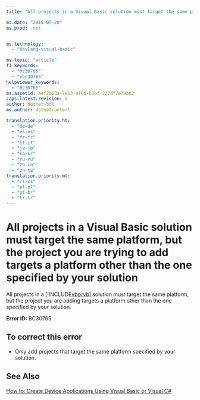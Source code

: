 ```yaml
---
title: "All projects in a Visual Basic solution must target the same platform, but the project you are trying to add targets a platform other than the one specified by your solution"

ms.date: "2015-07-20"
ms.prod: .net


ms.technology: 
  - "devlang-visual-basic"

ms.topic: "article"
f1_keywords: 
  - "bc30765"
  - "vbc30765"
helpviewer_keywords: 
  - "BC30765"
ms.assetid: aef2b63a-7013-4f6d-b3bf-227df7e79b02
caps.latest.revision: 8
author: dotnet-bot
ms.author: dotnetcontent

translation.priority.ht: 
  - "de-de"
  - "es-es"
  - "fr-fr"
  - "it-it"
  - "ja-jp"
  - "ko-kr"
  - "ru-ru"
  - "zh-cn"
  - "zh-tw"
translation.priority.mt: 
  - "cs-cz"
  - "pl-pl"
  - "pt-br"
  - "tr-tr"
---
```

# All projects in a Visual Basic solution must target the same platform, but the project you are trying to add targets a platform other than the one specified by your solution
All projects in a [!INCLUDE[vbprvb](~/includes/vbprvb-md.md)] solution must target the same platform, but the project you are adding targets a platform other than the one specified by your solution.  
  
 **Error ID:** BC30765  
  
## To correct this error  
  
-   Only add projects that target the same platform specified by your solution.  
  
## See Also  
 [How to: Create Device Applications Using Visual Basic or Visual C#](http://msdn.microsoft.com/en-us/ec9c03e9-930d-4caa-ab23-4e33465a4ad0)
